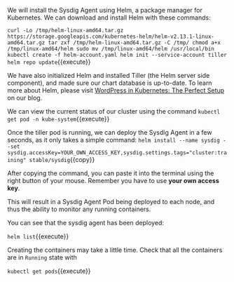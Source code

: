 We will install the Sysdig Agent using Helm, a package manager for Kubernetes. We can download and install Helm with these commands:

`curl -Lo /tmp/helm-linux-amd64.tar.gz https://storage.googleapis.com/kubernetes-helm/helm-v2.13.1-linux-amd64.tar.gz
tar zxf /tmp/helm-linux-amd64.tar.gz -C /tmp/
chmod a+x /tmp/linux-amd64/helm
sudo mv /tmp/linux-amd64/helm /usr/local/bin
kubectl create -f helm-account.yaml
helm init --service-account tiller
helm repo update`{{execute}}

We have also initialized Helm and installed Tiller (the Helm server side component), and made sure our chart database is up-to-date. To learn more about Helm, please visit [WordPress in Kubernetes: The Perfect Setup](https://sysdig.com/blog/wordpress-kubernetes-perfect-setup/) on our blog.

We can view the current status of our cluster using the command `kubectl get pod -n kube-system`{{execute}}

Once the tiller pod is running, we can deploy the Sysdig Agent in a few seconds, as it only takes a simple command:
`helm install --name sysdig --set sysdig.accessKey=YOUR_OWN_ACCESS_KEY,sysdig.settings.tags="cluster:training" stable/sysdig`{{copy}}

After copying the command, you can paste it into the terminal using the right button of your mouse.  Remember you have to use **your own access key**.

This will result in a Sysdig Agent Pod being deployed to each node, and thus the ability to monitor any running containers.

You can see that the sysdig agent has been deployed:

`helm list`{{execute}}

Creating the containers may take a little time. Check that all the containers are in `Running` state with

`kubectl get pods`{{execute}}